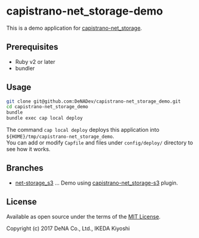 # capistrano-net_storage-demo

This is a demo application for [capistrano-net_storage](https://github.com/DeNADev/capistrano-net_storage).

## Prerequisites

- Ruby v2 or later
- bundler

## Usage

```bash
git clone git@github.com:DeNADev/capistrano-net_storage_demo.git
cd capistrano-net_storage_demo
bundle
bundle exec cap local deploy
```

The command `cap local deploy` deploys this application into
`${HOME}/tmp/capistrano-net_storage_demo`.  
You can add or modify `Capfile` and files under `config/deploy/` directory to see how it works.

## Branches

- [net-storage_s3](https://github.com/DeNADev/capistrano-net_storage_demo/tree/net-storage_s3) ... Demo using
[capistrano-net_storage-s3](https://github.com/DeNADev/capistrano-net_storage-s3) plugin.

## License

Available as open source under the terms of the [MIT License](http://opensource.org/licenses/MIT).

Copyright (c) 2017 DeNA Co., Ltd., IKEDA Kiyoshi

